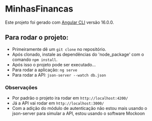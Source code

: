 # MinhasFinancas

Este projeto foi gerado com [Angular CLI](https://github.com/angular/angular-cli) versão 16.0.0.

## Para rodar o projeto:
- Primeiramente dê um `git clone` no repositório.
- Após clonado, instale as dependências do 'node_package' com o comando `npm install`.
- Após isso o projeto pode ser executado...
- Para rodar a aplicação: `ng serve`
- Para rodar a API: `json-server --watch db.json`

### Observações
- Por padrão o projeto ira rodar em `http://localhost:4200/`
- Já a API vai rodar em `http://localhost:3000/`
- Com a adição do módulo de autenticação não estou mais usando o json-server para simular a API, estou usando o software Mockoon
